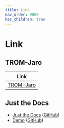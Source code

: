 ```yaml
---
title: Link
nav_order: 9000
has_children: true
---
```


# Link


## TROM-Jaro

| Link |
| ---- |
| [TROM-Jaro](https://www.tromjaro.com/) |


## Just the Docs

* [Just the Docs](https://pmarsceill.github.io/just-the-docs/) ([GitHub](https://github.com/pmarsceill/just-the-docs))
* [Demo](https://pmarsceill.github.io/jtd-remote/) ([GitHub](https://github.com/pmarsceill/jtd-remote))
